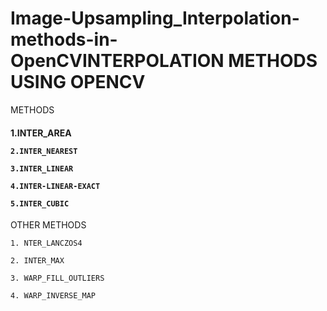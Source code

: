 <h1>Image-Upsampling_Interpolation-methods-in-OpenCVINTERPOLATION METHODS USING OPENCV</h1>

METHODS
<h4>
    1.INTER_AREA

    2.INTER_NEAREST

    3.INTER_LINEAR

    4.INTER-LINEAR-EXACT

    5.INTER_CUBIC


</h4>

OTHER METHODS

    1. NTER_LANCZOS4
    
    2. INTER_MAX
    
    3. WARP_FILL_OUTLIERS
    
    4. WARP_INVERSE_MAP














